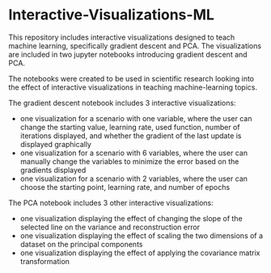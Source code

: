 # Interactive-Visualizations-ML
This repository includes interactive visualizations designed to teach machine learning, specifically gradient descent and PCA. The visualizations are included in two jupyter notebooks introducing gradient descent and PCA.

The notebooks were created to be used in scientific research looking into the effect of interactive visualizations in teaching machine-learning topics.

The gradient descent notebook includes 3 interactive visualizations:
- one visualization for a scenario with one variable, where the user can change the starting value, learning rate, used function, number of iterations displayed, and whether the gradient of the last update is displayed graphically
- one visualization for a scenario with 6 variables, where the user can manually change the variables to minimize the error based on the gradients displayed
- one visualization for a scenario with 2 variables, where the user can choose the starting point, learning rate, and number of epochs

The PCA notebook includes 3 other interactive visualizations:
- one visualization displaying the effect of changing the slope of the selected line on the variance and reconstruction error
- one visualization displaying the effect of scaling the two dimensions of a dataset on the principal components
- one visualization displaying the effect of applying the covariance matrix transformation
